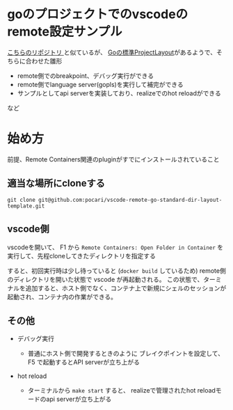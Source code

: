 # goのプロジェクトでのvscodeのremote設定サンプル

[ こちらのリポジトリ ]( https://github.com/pocari/vscode-remote-go-template ) と似ているが、
[Goの標準ProjectLayout](https://github.com/golang-standards/project-layout)があるようで、そちらに合わせた雛形

- remote側でのbreakpoint、デバッグ実行ができる
- remote側でlanguage server(gopls)を実行して補完ができる
- サンプルとしてapi serverを実装しており、realizeでのhot reloadができる

など

# 始め方
前提、Remote Containers関連のpluginがすでにインストールされていること

## 適当な場所にcloneする

```
git clone git@github.com:pocari/vscode-remote-go-standard-dir-layout-template.git
```

## vscode側

vscodeを開いて、 F1 から
`Remote Containers: Open Folder in Container`
を実行して、先程cloneしてきたディレクトリを指定する

すると、初回実行時は少し待っていると (`docker build` しているため) remote側のディレクトリを開いた状態で vscode が再起動される。
この状態で、ターミナルを追加すると、ホスト側でなく、コンテナ上で新規にシェルのセッションが起動され、コンテナ内の作業ができる。

## その他

- デバッグ実行
    - 普通にホスト側で開発するときのように ブレイクポイントを設定して、F5 で起動するとAPI serverが立ち上がる

- hot reload
    - ターミナルから `make start` すると、 realizeで管理されたhot reloadモードのapi serverが立ち上がる
